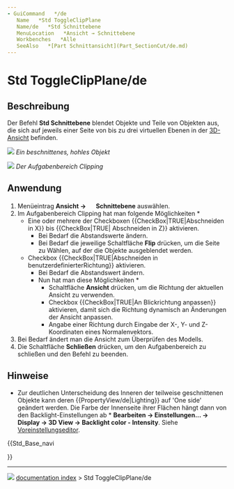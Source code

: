 ```yaml
---
- GuiCommand   */de
   Name   *Std ToggleClipPlane
   Name/de   *Std Schnittebene
   MenuLocation   *Ansicht → Schnittebene
   Workbenches   *Alle
   SeeAlso   *[Part Schnittansicht](Part_SectionCut/de.md)
---
```


# Std ToggleClipPlane/de

## Beschreibung

Der Befehl **Std Schnittebene** blendet Objekte und Teile von Objekten aus, die sich auf jeweils einer Seite von bis zu drei virtuellen Ebenen in der [3D-Ansicht](3D_view/de.md) befinden.

![](images/Std_ToggleClipPlane_example.png ) 
*Ein beschnittenes, hohles Objekt*

![](images/Std_ToggleClipPlane_taskpanel.png ) 
*Der Aufgabenbereich Clipping*

## Anwendung

1.  Menüeintrag **Ansicht → <img src="images/Std_ToggleClipPlane.svg" width=16px> Schnittebene** auswählen.
2.  Im Aufgabenbereich Clipping hat man folgende Möglichkeiten   *
    -   Eine oder mehrere der Checkboxen {{CheckBox|TRUE|Abschneiden in X}} bis {{CheckBox|TRUE| Abschneiden in Z}} aktivieren.
        -   Bei Bedarf die Abstandswerte ändern.
        -   Bei Bedarf die jeweilige Schaltfläche **Flip** drücken, um die Seite zu Wählen, auf der die Objekte ausgeblendet werden.
    -   Checkbox {{CheckBox|TRUE|Abschneiden in benutzerdefinierterRichtung}} aktivieren.
        -   Bei Bedarf die Abstandswert ändern.
        -   Nun hat man diese Möglichkeiten   *
            -   Schaltfläche **Ansicht** drücken, um die Richtung der aktuellen Ansicht zu verwenden.
            -   Checkbox {{CheckBox|TRUE|An Blickrichtung anpassen}} aktivieren, damit sich die Richtung dynamisch an Änderungen der Ansicht anpassen.
            -   Angabe einer Richtung durch Eingabe der X-, Y- und Z-Koordinaten eines Normalenvektors.
3.  Bei Bedarf ändert man die Ansicht zum Überprüfen des Modells.
4.  Die Schaltfläche **Schließen** drücken, um den Aufgabenbereich zu schließen und den Befehl zu beenden.

## Hinweise

-   Zur deutlichen Unterscheidung des Inneren der teilweise geschnittenen Objekte kann deren {{PropertyView/de|Lighting}} auf \'One side\' geändert werden. Die Farbe der Innenseite ihrer Flächen hängt dann von den Backlight-Einstellungen ab   * **Bearbeiten → Einstellungen... → Display → 3D View → Backlight color - Intensity**. Siehe [Voreinstellungseditor](Preferences_Editor/de#3D-Ansicht.md).





{{Std_Base_navi

}}



---
![](images/Right_arrow.png) [documentation index](../README.md) > Std ToggleClipPlane/de
